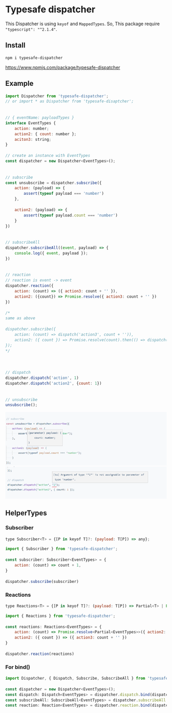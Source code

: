 # Typesafe dispatcher

This Dispatcher is using `keyof` and `MappedTypes`. So, This package require `"typescript": "^2.1.4"`.

## Install

```
npm i typesafe-dispatcher
```

https://www.npmjs.com/package/typesafe-dispatcher

## Example

```js
import Dispatcher from 'typesafe-dispatcher';
// or import * as Dispatcher from 'typesafe-disaptcher';


// { eventName: payloadTypes }
interface EventTypes {
    action: number;
    action2: { count: number };
    aciton3: string;
}

// create an instance with EventTypes
const dispatcher = new Dispatcher<EventTypes>();


// subscribe
const unsubscribe = dispatcher.subscribe({
	action: (payload) => {
		assert(typeof payload === 'number')
	},

	action2: (payload) => {
		assert(typeof payload.count === 'number')
	}
})


// subscribeAll
dispatcher.subscribeAll((event, payload) => {
    console.log({ event, payload });
})


// reaction
// reaction is event -> event
dispatcher.reaction({
    action: (count) => ({ action3: count + '' }),
    action2: ({count}) => Promise.resolve({ action3: count + '' })
})

/*
same as above

dispatcher.subscribe({
    action: (count) => dispatch('action3', count + '')),
    action2: ({ count }) => Promise.resolve(count).then(() => dispatch('action3', count + ''))
});
*/



// dispatch
dispatcher.dispatch('action', 1)
dispatcher.dispatch('action2', {count: 1})


// unsubscribe
unsubscribe();
```

![](https://raw.githubusercontent.com/cotto89/typesafe-dispatcher/master/img/typesafe-dispatcher2.png)
![](https://raw.githubusercontent.com/cotto89/typesafe-dispatcher/master/img/typesafe-dispatcher1.png)


## HelperTypes

### Subscriber

```js
type Subscriber<T> = {[P in keyof T]?: (payload: T[P]) => any};
```

```js
import { Subscriber } from 'typesafe-dispatcher';

const subscriber: Subscriber<EventTypes> = {
    action: (count) => count + 1,
}

dispatcher.subscribe(subscriber)
```

### Reactions

```js
type Reactions<T> = {[P in keyof T]?: (payload: T[P]) => Partial<T> | Promise<Partial<T>>};
```

```js
import { Reactions } from 'typesafe-dispatcher';

const reactions: Reactions<EventTypes> = {
    action: (count) => Promise.resolve<Partial<EventTypes>>({ action2: { count } }),
    action2: ({ count }) => ({ action3: count + '' })
}

dispatcher.reaction(reactions)
```

### For bind()

```js
import Dispatcher, { Dispatch, Subscribe, SubscribeAll } from 'typesafe-dispatcher';

const dispatcher = new Dispatcher<EventTypes>();
const dispatch: Dispatch<EventTypes> = dispatcher.dispatch.bind(dispatcher);
const subscribeAll: SubscribeAll<EventTypes> = dispatcher.subscribeAll.bind(dispatcher);
const reaction: Reaction<EventTypes> = dispatcher.reaction.bind(dispatcher);
```

